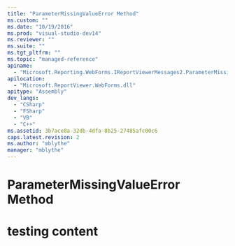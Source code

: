 ```yaml
---
title: "ParameterMissingValueError Method"
ms.custom: ""
ms.date: "10/19/2016"
ms.prod: "visual-studio-dev14"
ms.reviewer: ""
ms.suite: ""
ms.tgt_pltfrm: ""
ms.topic: "managed-reference"
apiname: 
  - "Microsoft.Reporting.WebForms.IReportViewerMessages2.ParameterMissingValueError"
apilocation: 
  - "Microsoft.ReportViewer.WebForms.dll"
apitype: "Assembly"
dev_langs: 
  - "CSharp"
  - "FSharp"
  - "VB"
  - "C++"
ms.assetid: 3b7ace8a-32db-4dfa-8b25-27485afc00c6
caps.latest.revision: 2
ms.author: "mblythe"
manager: "mblythe"
---
```

# ParameterMissingValueError Method
# testing content